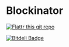 Blockinator
===========

[![Flattr this git repo](http://api.flattr.com/button/flattr-badge-large.png)](https://flattr.com/submit/auto?user_id=scottwallacesh&url=https://github.com/scottwallacesh/blockinator&title=Blockinator&language=&tags=github&category=software)


[![Bitdeli Badge](https://d2weczhvl823v0.cloudfront.net/scottwallacesh/blockinator/trend.png)](https://bitdeli.com/free "Bitdeli Badge")


